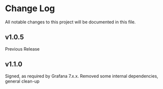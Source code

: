# Change Log

All notable changes to this project will be documented in this file.

## v1.0.5

Previous Release

## v1.1.0

Signed, as required by Grafana 7.x.x.  Removed some internal dependencies, general clean-up
